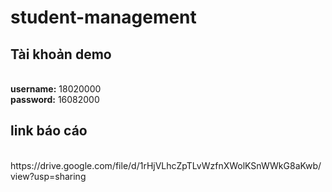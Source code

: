 # student-management

<h2> Tài khoản demo</h2> <br>
<b>username:</b> 18020000 <br>
<b>password:</b> 16082000

<h2> link báo cáo</h2> <br>
https://drive.google.com/file/d/1rHjVLhcZpTLvWzfnXWolKSnWWkG8aKwb/view?usp=sharing
